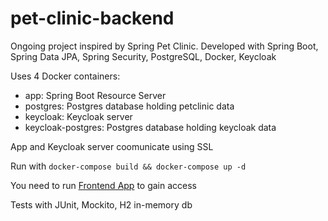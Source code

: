 # pet-clinic-backend
Ongoing project inspired by Spring Pet Clinic. Developed with Spring Boot, Spring Data JPA, Spring Security, PostgreSQL, Docker, Keycloak

Uses 4 Docker containers:
- app: Spring Boot Resource Server
- postgres: Postgres database holding petclinic data
- keycloak: Keycloak server
- keycloak-postgres: Postgres database holding keycloak data

App and Keycloak server coomunicate using SSL

Run with `docker-compose build && docker-compose up -d`

You need to run [Frontend App](https://github.com/m-saz/pet-clinic-frontend) to gain access

Tests with JUnit, Mockito, H2 in-memory db
